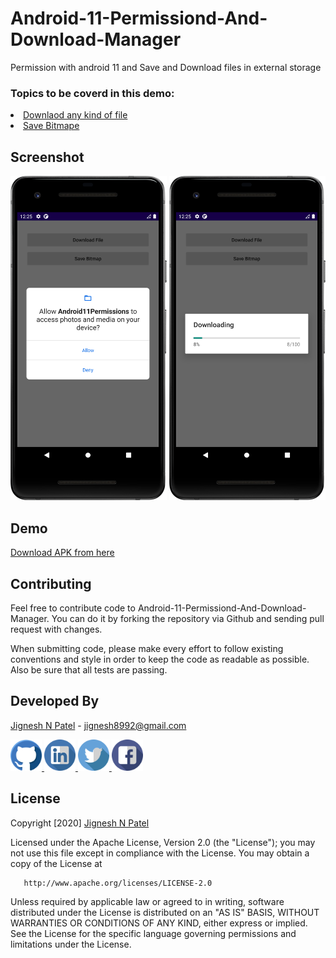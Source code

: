 # Android-11-Permissiond-And-Download-Manager
Permission with android 11 and Save and Download files in external storage


### Topics to be coverd in this demo:

<li><a href="https://github.com/jignesh8992/Android-11-Permissiond-And-Download-Manager/blob/master/app/src/main/java/com/example/androidpermissions/asynctask/DownloadFileFromURLTask.kt">Downlaod any kind of file</a></li>
<li><a href="https://github.com/jignesh8992/Android-11-Permissiond-And-Download-Manager/blob/master/app/src/main/java/com/example/androidpermissions/asynctask/SaveBitmapTask.kt">Save Bitmape</a></li>


## Screenshot
<img src="https://github.com/jignesh8992/Android-11-Permissiond-And-Download-Manager/blob/master/screenshots/1.png" width="250"/> <img src="https://github.com/jignesh8992/Android-11-Permissiond-And-Download-Manager/blob/master/screenshots/2.png" width="250"/>  

## Demo
[Download APK from here](https://github.com/jignesh8992/Android-11-Permissiond-And-Download-Manager/blob/master/apk/Android11Permissions.apk)

## Contributing
Feel free to contribute code to Android-11-Permissiond-And-Download-Manager. You can do it by forking the repository via Github and sending pull request with changes.

When submitting code, please make every effort to follow existing conventions and style in order to keep the code as readable as possible. Also be sure that all tests are passing.
 
## Developed By
[Jignesh N Patel](https://github.com/jignesh8992) - [jignesh8992@gmail.com](https://mail.google.com/mail/u/0/?view=cm&fs=1&to=jignesh8992@gmail.com&su=https://github.com/jignesh8992/Battery-Information&body=&bcc=jignesh8992@gmail.com&tf=1)

  <a href="https://github.com/jignesh8992" rel="nofollow">
  <img alt="Follow me on Google+" 
       height="50" width="50" 
       src="https://github.com/jignesh8992/Battery-Information/blob/master/social/github.png" 
       style="max-width:100%;">
  </a>
  
  <a href="https://www.linkedin.com/in/jignesh8992/" rel="nofollow">
  <img alt="Follow me on LinkedIn" 
       height="50" width="50" 
       src="https://github.com/jignesh8992/Battery-Information/blob/master/social/linkedin.png" 
       style="max-width:100%;">
  </a>
  
  <a href="https://twitter.com/jignesh8992" rel="nofollow">
  <img alt="Follow me on Facebook" 
       height="50" width="50"
       src="https://github.com/jignesh8992/Battery-Information/blob/master/social/twitter.png" 
       style="max-width:100%;">
  </a>
  
  <a href="https://www.facebook.com/jignesh8992" rel="nofollow">
  <img alt="Follow me on Facebook" 
       height="50" width="50" 
       src="https://github.com/jignesh8992/Battery-Information/blob/master/social/facebook.png" 
       style="max-width:100%;">
  </a>
  
  ## License


Copyright [2020] [Jignesh N Patel](https://github.com/jignesh8992)

   Licensed under the Apache License, Version 2.0 (the "License");
   you may not use this file except in compliance with the License.
   You may obtain a copy of the License at

       http://www.apache.org/licenses/LICENSE-2.0

   Unless required by applicable law or agreed to in writing, software
   distributed under the License is distributed on an "AS IS" BASIS,
   WITHOUT WARRANTIES OR CONDITIONS OF ANY KIND, either express or implied.
   See the License for the specific language governing permissions and
   limitations under the License.


